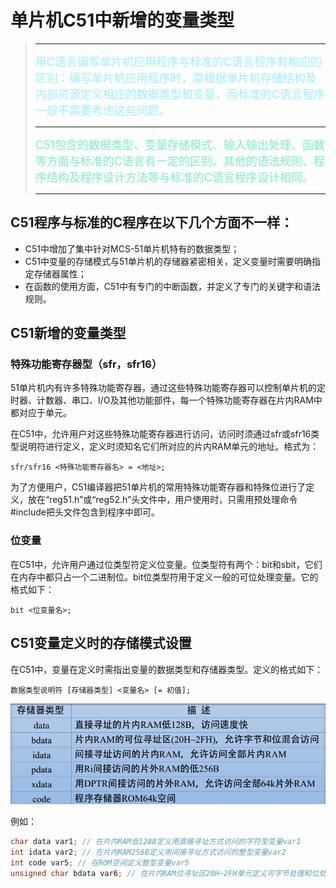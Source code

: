 # 单片机C51中新增的变量类型

> -----------
>
> <font size=4 color=#9DF0FF>用C语言编写单片机应用程序与标准的C语言程序有相应的区别：编写单片机应用程序时，需根据单片机存储结构及内部资源定义相应的数据类型和变量，而标准的C语言程序一般不需要考虑这些问题。</font>
>
> -----------
>
> <font size=4 color=#7DF0C0>C51包含的数据类型、变量存储模式、输入输出处理、函数等方面与标准的C语言有一定的区别。其他的语法规则、程序结构及程序设计方法等与标准的C语言程序设计相同。</font>
>
> -----------

## C51程序与标准的C程序在以下几个方面不一样：

- C51中增加了集中针对MCS-51单片机特有的数据类型；
- C51中变量的存储模式与51单片机的存储器紧密相关，定义变量时需要明确指定存储器属性；
- 在函数的使用方面，C51中有专门的中断函数，并定义了专门的关键字和语法规则。

## C51新增的变量类型

### 特殊功能寄存器型（sfr，sfr16）

51单片机内有许多特殊功能寄存器，通过这些特殊功能寄存器可以控制单片机的定时器、计数器、串口、I/O及其他功能部件，每一个特殊功能寄存器在片内RAM中都对应于单元。

在C51中，允许用户对这些特殊功能寄存器进行访问，访问时须通过sfr或sfr16类型说明符进行定义，定义时须知名它们所对应的片内RAM单元的地址。格式为：

 `sfr/sfr16 <特殊功能寄存器名> = <地址>;` 

为了方便用户，C51编译器把51单片机的常用特殊功能寄存器和特殊位进行了定义，放在“reg51.h”或“reg52.h”头文件中，用户使用时，只需用预处理命令#include把头文件包含到程序中即可。

### 位变量

在C51中，允许用户通过位类型符定义位变量。位类型符有两个：bit和sbit，它们在内存中都只占一个二进制位。bit位类型符用于定义一般的可位处理变量。它的格式如下：

`bit <位变量名>;`

## C51变量定义时的存储模式设置

在C51中，变量在定义时需指出变量的数据类型和存储器类型。定义的格式如下：

`数据类型说明符 [存储器类型] <变量名> [= 初值];`

![image](../src/4_img_storage_types.png)

例如：

```c
char data var1; // 在片内RAM低128B定义用直接寻址方式访问的字符型变量var1
int idata var2; // 在片内RAM256B定义用间接寻址方式访问的整型变量var2
int code var5; // 在ROM空间定义整型变量var5
unsigned char bdata var6; // 在片内RAM位寻址区20H~2FH单元定义可字节处理和位处理的无符号字符型变量var6
```


